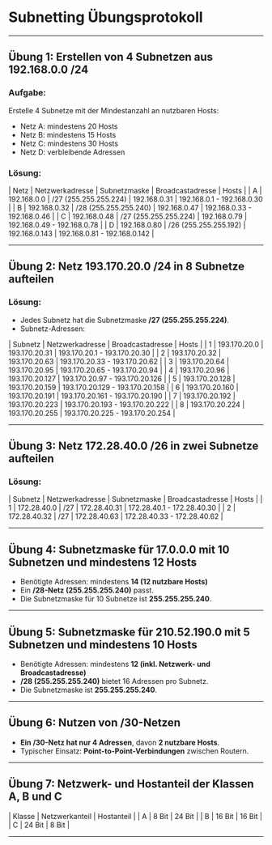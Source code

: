 # Subnetting Übungsprotokoll

---

## Übung 1: Erstellen von 4 Subnetzen aus 192.168.0.0 /24

### **Aufgabe:**  
Erstelle 4 Subnetze mit der Mindestanzahl an nutzbaren Hosts:  
- Netz A: mindestens 20 Hosts  
- Netz B: mindestens 15 Hosts  
- Netz C: mindestens 30 Hosts  
- Netz D: verbleibende Adressen

### **Lösung:**

| Netz  | Netzwerkadresse  | Subnetzmaske | Broadcastadresse | Hosts |
| A     | 192.168.0.0     | /27 (255.255.255.224) | 192.168.0.31  | 192.168.0.1 - 192.168.0.30 |
| B     | 192.168.0.32    | /28 (255.255.255.240) | 192.168.0.47  | 192.168.0.33 - 192.168.0.46 |
| C     | 192.168.0.48    | /27 (255.255.255.224) | 192.168.0.79  | 192.168.0.49 - 192.168.0.78 |
| D     | 192.168.0.80    | /26 (255.255.255.192) | 192.168.0.143 | 192.168.0.81 - 192.168.0.142 |

---

## Übung 2: Netz 193.170.20.0 /24 in 8 Subnetze aufteilen

### **Lösung:**
- Jedes Subnetz hat die Subnetzmaske **/27 (255.255.255.224)**.
- Subnetz-Adressen:

| Subnetz | Netzwerkadresse | Broadcastadresse  | Hosts |
| 1       | 193.170.20.0   | 193.170.20.31    | 193.170.20.1 - 193.170.20.30 |
| 2       | 193.170.20.32  | 193.170.20.63    | 193.170.20.33 - 193.170.20.62 |
| 3       | 193.170.20.64  | 193.170.20.95    | 193.170.20.65 - 193.170.20.94 |
| 4       | 193.170.20.96  | 193.170.20.127   | 193.170.20.97 - 193.170.20.126 |
| 5       | 193.170.20.128 | 193.170.20.159   | 193.170.20.129 - 193.170.20.158 |
| 6       | 193.170.20.160 | 193.170.20.191   | 193.170.20.161 - 193.170.20.190 |
| 7       | 193.170.20.192 | 193.170.20.223   | 193.170.20.193 - 193.170.20.222 |
| 8       | 193.170.20.224 | 193.170.20.255   | 193.170.20.225 - 193.170.20.254 |

---

## Übung 3: Netz 172.28.40.0 /26 in zwei Subnetze aufteilen

### **Lösung:**

| Subnetz | Netzwerkadresse | Subnetzmaske | Broadcastadresse | Hosts |
| 1       | 172.28.40.0    | /27          | 172.28.40.31     | 172.28.40.1 - 172.28.40.30 |
| 2       | 172.28.40.32   | /27          | 172.28.40.63     | 172.28.40.33 - 172.28.40.62 |

---

## Übung 4: Subnetzmaske für 17.0.0.0 mit 10 Subnetzen und mindestens 12 Hosts

- Benötigte Adressen: mindestens **14 (12 nutzbare Hosts)**
- Ein **/28-Netz (255.255.255.240)** passt.
- Die Subnetzmaske für 10 Subnetze ist **255.255.255.240**.

---

## Übung 5: Subnetzmaske für 210.52.190.0 mit 5 Subnetzen und mindestens 10 Hosts

- Benötigte Adressen: mindestens **12 (inkl. Netzwerk- und Broadcastadresse)**
- **/28 (255.255.255.240)** bietet 16 Adressen pro Subnetz.
- Die Subnetzmaske ist **255.255.255.240**.

---

## Übung 6: Nutzen von /30-Netzen

- **Ein /30-Netz hat nur 4 Adressen**, davon **2 nutzbare Hosts**.
- Typischer Einsatz: **Point-to-Point-Verbindungen** zwischen Routern.

---

## Übung 7: Netzwerk- und Hostanteil der Klassen A, B und C

| Klasse | Netzwerkanteil | Hostanteil |
| A      | 8 Bit         | 24 Bit     |
| B      | 16 Bit        | 16 Bit     |
| C      | 24 Bit        | 8 Bit      |

---

